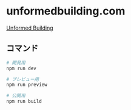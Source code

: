 # unformedbuilding.com

[Unformed Building](https://unformedbuilding.com)

## コマンド

```sh
# 開発用
npm run dev

# プレビュー用
npm run preview

# 公開用
npm run build
```
